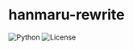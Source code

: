 # hanmaru-rewrite
![Python](https://img.shields.io/python/required-version-toml?tomlFilePath=https://raw.githubusercontent.com/motsuni04/hanmaru-rewrite/master/pyproject.toml&logo=python&logoColor=white)
![License](https://img.shields.io/github/license/motsuni04/hanmaru-rewrite?logo=github&logoColor=white)